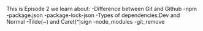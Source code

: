 This is Episode 2
we learn about:
-Difference between Git and Github
-npm
-package.json
-package-lock-json
-Types of dependencies:Dev and Normal
-Tilde(~) and Caret(^)sign
-node_modules
-git_remove